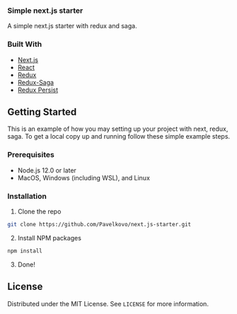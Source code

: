 <!--
*** Thanks for checking out. If you have a suggestion
*** that would make this better, please fork the repo and create a pull request
*** or simply open an issue with the tag "enhancement".
*** Thanks again! :D
-->

<h3>Simple next.js starter</h3>
<p>A simple next.js starter with redux and saga.</p>

### Built With
* [Next.js](https://nextjs.org/)
* [React](https://reactjs.org/)
* [Redux](https://redux.js.org/)
* [Redux-Saga](https://redux-saga.js.org/)
* [Redux Persist](https://github.com/rt2zz/redux-persist)

## Getting Started

This is an example of how you may setting up your project with next, redux, saga.
To get a local copy up and running follow these simple example steps.

### Prerequisites

* Node.js 12.0 or later
* MacOS, Windows (including WSL), and Linux

### Installation

1. Clone the repo
  ```sh
  git clone https://github.com/Pavelkovo/next.js-starter.git
  ```
2. Install NPM packages
  ```sh
  npm install
  ```
3. Done!

## License

Distributed under the MIT License. See `LICENSE` for more information.
